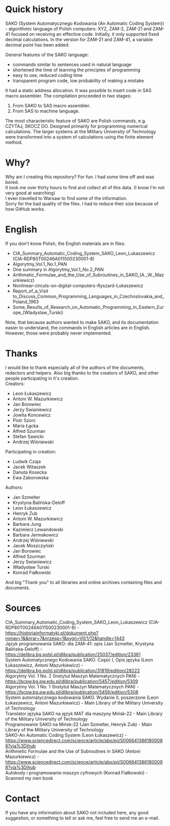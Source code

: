 # Quick history
SAKO (System Automatycznego Kodowania (An Automatic Coding System)) - algorithmic language of Polish computers: XYZ, ZAM-2, ZAM-21 and ZAM-41 focused on receiving an effective code. Initially, it only supported fixed decimal calculations. In the version for ZAM-21 and ZAM-41, a variable decimal point has been added.

General features of the SAKO language:
- commands similar to sentences used in natural language
- shortened the time of learning the principles of programming
- easy to use, reduced coding time
- transparent program code, low probability of making a mistake

It had a static address allocation. It was possible to insert code in SAS macro assembler.
The compilation proceeded in two stages:
1. From SAKO to SAS macro assembler.
2. From SAS to machine language.

The most characteristic feature of SAKO are Polish commands, e.g. CZYTAJ, SKOCZ DO.
Designed primarily for programming numerical calculations. The larger systems at the Military University of Technology were transformed into a system of calculations using the finite element method.

# Why?
Why am I creating this repository? For fun. I had some time off and was bored.<br>
It took me over thirty hours to find and collect all of this data. (I know I'm not very good at searching)<br>
I even travelled to Warsaw to find some of the information.<br>
Sorry for the bad quality of the files. I had to reduce their size because of how GitHub works.

# English
If you don't know Polish, the English materials are in files:
- CIA_Summary_Automatic_Coding_System_SAKO_Leon_Lukaszewicz (CIA-RDP80T00246A011500230001-8)
- Algorytmy_Vol.1_No.1_PAN
- One summary in Algorytmy_Vol.1_No.2_PAN
- Arithmetic_Formulae_and_the_Use_of_Subroutines_in_SAKO_(A._W._Mazurkiewicz)
- Nonlinear-circuts-on-digital-computers-Ryszard-Lukaszewicz
- Report_of_a_Visit to_Discuss_Common_Programming_Languages_in_Czechoslovakia_and_Poland_1963
- Some_Results_of_Research_on_Automatic_Programming_in_Eastern_Europe_(Wladyslaw_Turski)     

Note, that because authors wanted to make SAKO, and its documentation easier to understand, the commands in English articles are in English. However, those were probably never implemented.

# Thanks
I would like to thank especially all of the authors of the documents, redactors and helpers. Also big thanks to the creators of SAKO, and other people participating in it's creation.<br>
Creators:
- Leon Łukaszewicz
- Antoni W. Mazurkiewicz
- Jan Borowiec
- Jerzy Swianiewicz
- Jowita Koncewicz
- Piotr Szorc
- Maria Łącka
- Alfred Szurman
- Stefan Sawicki
- Andrzej Wiśniewski

Participating in creation:
- Ludwik Czaja
- Jacek Witaszek
- Danuta Kosecka
- Ewa Zaborowska

Authors:
- Jan Szmelter
- Krystyna Balińska-Deloff
- Leon Łukaszewicz
- Henryk Zub
- Antoni W. Mazurkiewicz
- Barbara Jung
- Kazimierz Lewandowski
- Barbara Jermakowicz
- Andrzej Wiśniewski
- Jacek Moszczyński
- Jan Borowiec
- Alfred Szurman
- Jerzy Swianiewicz
- Władysław Turski
- Konrad Fiałkowski

And big "Thank you" to all libraries and online archives containing files and documents.

# Sources
CIA_Summary_Automatic_Coding_System_SAKO_Leon_Lukaszewicz (CIA-RDP80T00246A011500230001-8) - https://historiainformatyki.pl/dokument.php?nonav=1&&nrar=7&nrzesp=1&sygn=VII/1/12&handle=1443<br>
Język programowania SAKO: dla ZAM-41: opis (Jan Szmelter, Krystyna Balińska-Deloff) - https://delibra.bg.polsl.pl/dlibra/publication/25037/edition/23361<br>
System Automatycznego Kodowania SAKO. Część I, Opis języka (Leon Łukaszewicz, Antoni Mazurkiewicz) - https://delibra.bg.polsl.pl/dlibra/publication/31819/edition/28222<br>
Algorytmy Vol. 1 No. 2 (Instytut Maszyn Matematycznych PAN) - https://bcpw.bg.pw.edu.pl/dlibra/publication/5457/edition/5309<br>
Algorytmy Vol. 1 No. 1 (Instytut Maszyn Matematycznych PAN) - https://bcpw.bg.pw.edu.pl/dlibra/publication/5456/edition/5308<br>
System automatycznego kodowania SAKO. Wydanie II, poszerzone (Leon Łukaszewicz, Antoni Mazurkiewicz) - Main Library of the Military University of Technology<br>
Translator języka SAKO na język MAT dla maszyny Mińsk-22 - Main Library of the Military University of Technology<br>
Programowanie SAKO na Mińsk-22 (Jan Szmelter, Henryk Zub) - Main Library of the Military University of Technology<br>
SAKO-An Automatic Coding System (Leon Łukaszewicz) - https://www.sciencedirect.com/science/article/abs/pii/S0066413861800086?via%3Dihub<br>
Arithmetic Formulae and the Use of Subroutines in SAKO (Antoni Mazurkiewicz) - https://www.sciencedirect.com/science/article/abs/pii/S0066413861800098?via%3Dihub<br>
Autokody i programowanie maszyn cyfrowych (Konrad Fiałkowski) - Scanned my own book


# Contact
If you have any information about SAKO not included here, any good suggestion, or something to tell or ask me, feel free to send me an e-mail.

